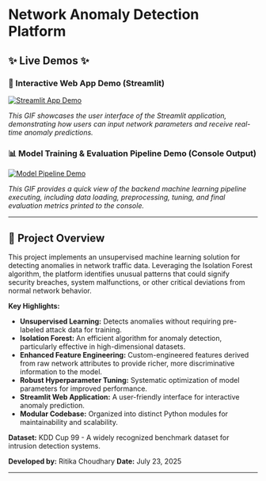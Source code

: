 # Network Anomaly Detection Platform

## ✨ Live Demos ✨

### 🚀 Interactive Web App Demo (Streamlit)

[![Streamlit App Demo](https://github.com/RitikaChoudhary-debug/celebal-internship-projects/raw/main/celebal-internship-projects/Final_Project_Anomaly_Detection/App_Demo.gif)](https://github.com/RitikaChoudhary-debug/celebal-internship-projects/raw/main/celebal-internship-projects/Final_Project_Anomaly_Detection/App_Demo.gif)

_This GIF showcases the user interface of the Streamlit application, demonstrating how users can input network parameters and receive real-time anomaly predictions._

### 📊 Model Training & Evaluation Pipeline Demo (Console Output)

[![Model Pipeline Demo](https://github.com/RitikaChoudhary-debug/celebal-internship-projects/raw/main/celebal-internship-projects/Final_Project_Anomaly_Detection/Model_demo.gif)](https://github.com/RitikaChoudhary-debug/celebal-internship-projects/raw/main/celebal-internship-projects/Final_Project_Anomaly_Detection/Model_demo.gif)

_This GIF provides a quick view of the backend machine learning pipeline executing, including data loading, preprocessing, tuning, and final evaluation metrics printed to the console._

---

## 🚀 Project Overview

This project implements an unsupervised machine learning solution for detecting anomalies in network traffic data. Leveraging the Isolation Forest algorithm, the platform identifies unusual patterns that could signify security breaches, system malfunctions, or other critical deviations from normal network behavior.

**Key Highlights:**
* **Unsupervised Learning:** Detects anomalies without requiring pre-labeled attack data for training.
* **Isolation Forest:** An efficient algorithm for anomaly detection, particularly effective in high-dimensional datasets.
* **Enhanced Feature Engineering:** Custom-engineered features derived from raw network attributes to provide richer, more discriminative information to the model.
* **Robust Hyperparameter Tuning:** Systematic optimization of model parameters for improved performance.
* **Streamlit Web Application:** A user-friendly interface for interactive anomaly prediction.
* **Modular Codebase:** Organized into distinct Python modules for maintainability and scalability.

**Dataset:** KDD Cup 99 - A widely recognized benchmark dataset for intrusion detection systems.

**Developed by:** Ritika Choudhary
**Date:** July 23, 2025

---
